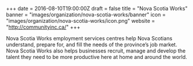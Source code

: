 +++
date = 2016-08-10T19:00:00Z
draft = false
title = "Nova Scotia Works"
banner = "images/organization/nova-scotia-works/banner"
icon = "images/organization/nova-scotia-works/icon.png"
website = "http://communityinc.ca/"
+++

Nova Scotia Works employment services centres help Nova Scotians understand, prepare for, and fill the needs of the province’s job market. Nova Scotia Works also helps businesses recruit, manage and develop the talent they need to be more productive here at home and around the world.
